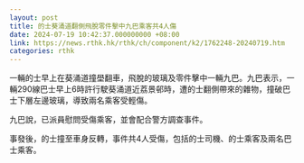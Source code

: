 ```yaml
---
layout: post
title: 的士葵涌道翻側飛脫零件擊中九巴乘客共4人傷　
date: 2024-07-19 10:42:37.000000000 +08:00
link: https://news.rthk.hk/rthk/ch/component/k2/1762248-20240719.htm
categories: rthk
---
```


一輛的士早上在葵涌道撞壆翻車，飛脫的玻璃及零件擊中一輛九巴。九巴表示，一輛290線巴士早上6時許行駛葵涌道近荔景邨時，遭的士翻側帶來的雜物，撞破巴士下層左邊玻璃，導致兩名乘客受輕傷。

九巴說，已派員慰問受傷乘客，並會配合警方調查事件。

事發後，的士撞至車身反轉，事件共4人受傷，包括的士司機、的士乘客及兩名巴士乘客。
